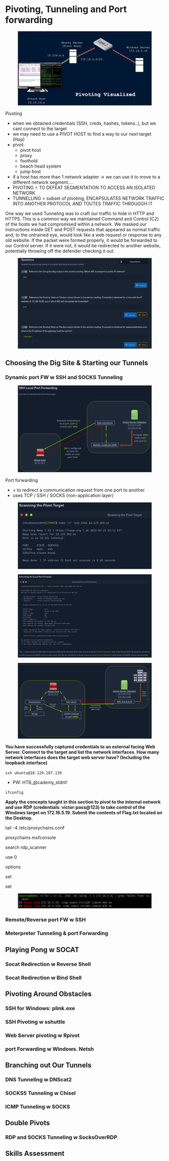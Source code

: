 # Pivoting, Tunneling and Port forwarding

<figure><img src=".gitbook/assets/image (161).png" alt=""><figcaption></figcaption></figure>

Pivoting

* when we obtained credentials (SSH, creds, hashes, tokens..), but we cant connect to the target
* we may need to use a PIVOT HOST to find a way to our next target (Hop)
* pivot:
  * pivot host
  * proxy
  * foothold
  * beach head system
  * jump host
* if a host has more than 1 network adapter -> we can use it to move to a different network segment....
* PIVOTING = TO DEFEAT SEGMENTATION TO ACCESS AN ISOLATED NETWORK
* TUNNELLING = subset of pivoting, ENCAPSULATES NETWORK TRAFFIC INTO ANOTHER PROTOCOL AND TOUTES TRAFFIC THROUGGH IT

One way we used Tunneling was to craft our traffic to hide in HTTP and HTTPS. This is a common way we maintained Command and Control (C2) of the hosts we had compromised within a network. We masked our instructions inside GET and POST requests that appeared as normal traffic and, to the untrained eye, would look like a web request or response to any old website. If the packet were formed properly, it would be forwarded to our Control server. If it were not, it would be redirected to another website, potentially throwing off the defender checking it out.

<figure><img src=".gitbook/assets/image (162).png" alt=""><figcaption></figcaption></figure>

## Choosing the Dig Site & Starting our Tunnels

### Dynamic port FW w SSH and SOCKS Tunneling

<figure><img src=".gitbook/assets/image (163).png" alt=""><figcaption></figcaption></figure>

Port forwarding&#x20;

* \= to redirect a communication request from one port to another
* uses TCP / SSH / SOCKS (non-application layer)

<figure><img src=".gitbook/assets/image (164).png" alt=""><figcaption></figcaption></figure>

<figure><img src=".gitbook/assets/image (165).png" alt=""><figcaption></figcaption></figure>

<figure><img src=".gitbook/assets/image (166).png" alt=""><figcaption></figcaption></figure>

**You have successfully captured credentials to an external facing Web Server. Connect to the target and list the network interfaces. How many network interfaces does the target web server have? (Including the loopback interface)**

`ssh ubuntu@10.129.187.139`

* PW: HTB\_@cademy\_stdnt!

`ifconfig`

**Apply the concepts taught in this section to pivot to the internal network and use RDP (credentials: victor:pass@123) to take control of the Windows target on 172.16.5.19. Submit the contents of Flag.txt located on the Desktop.**

tail -4 /etc/proxychains.conf

proxychains msfconsole

search rdp\_scanner

use 0

options

set

set

<figure><img src=".gitbook/assets/image (167).png" alt=""><figcaption></figcaption></figure>



### Remote/Reverse port FW w SSH

### Meterpreter Tunneling & port Forwarding

## Playing Pong w SOCAT

### Socat Redirection w Reverse Shell

### Socat Redirection w Bind Shell

## Pivoting Around Obstacles

### SSH for Windows: plink.exe

### SSH Pivoting w sshuttle

### Web Server pivoting w Rpivot

### port Forwarding w Windows. Netsh

## Branching out Our Tunnels

### DNS Tunneling w DNScat2

### SOCKS5 Tunneling w Chisel

### ICMP Tunneling w SOCKS

## Double Pivots

### RDP and SOCKS Tunneling w SocksOverRDP

## Skills Assessment
